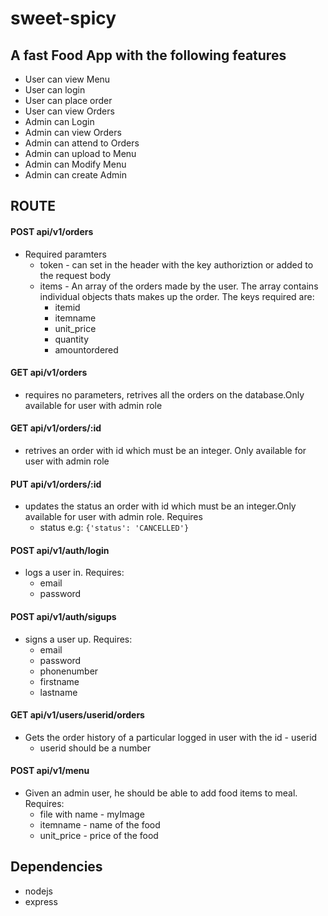 # sweet-spicy
## A fast Food App with the following features
* User can view Menu
* User can login
* User can place order
* User can view Orders
* Admin can Login
* Admin can view Orders
* Admin can attend to Orders
* Admin can upload to Menu
* Admin can Modify Menu
* Admin can create Admin

## ROUTE
#### POST api/v1/orders
* Required paramters
  * token - can set in the header with the key authoriztion or added to the request body
  * items - An array of the orders made by the user. The array contains individual objects thats makes up the order. The keys required are: 
    * itemid
    * itemname
    * unit_price
    * quantity
    * amountordered
#### GET api/v1/orders
* requires no parameters, retrives all the orders on the database.Only available for user with admin role

#### GET api/v1/orders/:id
* retrives an order with id which must be an integer. Only available for user with admin role

#### PUT api/v1/orders/:id
* updates the status an order with id which must be an integer.Only available for user with admin role. Requires
    * status e.g:
     ` {'status': 'CANCELLED'} `
#### POST api/v1/auth/login
* logs a user in. Requires:
  * email
  * password

#### POST api/v1/auth/sigups
* signs a user up. Requires:
  * email
  * password
  * phonenumber
  * firstname
  * lastname
#### GET api/v1/users/userid/orders
  * Gets the order history of a particular logged in user with the id - userid
      * userid should be a number

#### POST api/v1/menu
  * Given an admin user, he should be able to add food items to meal. Requires:
    * file with name - myImage
    * itemname - name of the food
    * unit_price - price of the food

## Dependencies
* nodejs
* express
